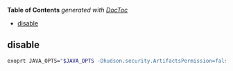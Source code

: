 <!-- START doctoc generated TOC please keep comment here to allow auto update -->
<!-- DON'T EDIT THIS SECTION, INSTEAD RE-RUN doctoc TO UPDATE -->
**Table of Contents**  *generated with [DocToc](https://github.com/thlorenz/doctoc)*

- [disable](#disable)

<!-- END doctoc generated TOC please keep comment here to allow auto update -->




## disable
```bash
exoprt JAVA_OPTS="$JAVA_OPTS -Dhudson.security.ArtifactsPermission=false"
```
